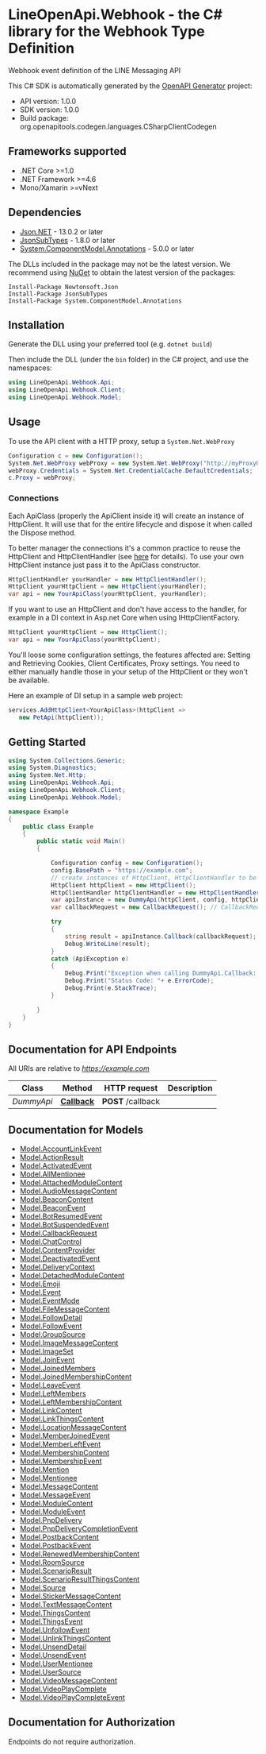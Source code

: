 # LineOpenApi.Webhook - the C# library for the Webhook Type Definition

Webhook event definition of the LINE Messaging API

This C# SDK is automatically generated by the [OpenAPI Generator](https://openapi-generator.tech) project:

- API version: 1.0.0
- SDK version: 1.0.0
- Build package: org.openapitools.codegen.languages.CSharpClientCodegen

<a id="frameworks-supported"></a>
## Frameworks supported
- .NET Core >=1.0
- .NET Framework >=4.6
- Mono/Xamarin >=vNext

<a id="dependencies"></a>
## Dependencies

- [Json.NET](https://www.nuget.org/packages/Newtonsoft.Json/) - 13.0.2 or later
- [JsonSubTypes](https://www.nuget.org/packages/JsonSubTypes/) - 1.8.0 or later
- [System.ComponentModel.Annotations](https://www.nuget.org/packages/System.ComponentModel.Annotations) - 5.0.0 or later

The DLLs included in the package may not be the latest version. We recommend using [NuGet](https://docs.nuget.org/consume/installing-nuget) to obtain the latest version of the packages:
```
Install-Package Newtonsoft.Json
Install-Package JsonSubTypes
Install-Package System.ComponentModel.Annotations
```
<a id="installation"></a>
## Installation
Generate the DLL using your preferred tool (e.g. `dotnet build`)

Then include the DLL (under the `bin` folder) in the C# project, and use the namespaces:
```csharp
using LineOpenApi.Webhook.Api;
using LineOpenApi.Webhook.Client;
using LineOpenApi.Webhook.Model;
```
<a id="usage"></a>
## Usage

To use the API client with a HTTP proxy, setup a `System.Net.WebProxy`
```csharp
Configuration c = new Configuration();
System.Net.WebProxy webProxy = new System.Net.WebProxy("http://myProxyUrl:80/");
webProxy.Credentials = System.Net.CredentialCache.DefaultCredentials;
c.Proxy = webProxy;
```

### Connections
Each ApiClass (properly the ApiClient inside it) will create an instance of HttpClient. It will use that for the entire lifecycle and dispose it when called the Dispose method.

To better manager the connections it's a common practice to reuse the HttpClient and HttpClientHandler (see [here](https://docs.microsoft.com/en-us/dotnet/architecture/microservices/implement-resilient-applications/use-httpclientfactory-to-implement-resilient-http-requests#issues-with-the-original-httpclient-class-available-in-net) for details). To use your own HttpClient instance just pass it to the ApiClass constructor.

```csharp
HttpClientHandler yourHandler = new HttpClientHandler();
HttpClient yourHttpClient = new HttpClient(yourHandler);
var api = new YourApiClass(yourHttpClient, yourHandler);
```

If you want to use an HttpClient and don't have access to the handler, for example in a DI context in Asp.net Core when using IHttpClientFactory.

```csharp
HttpClient yourHttpClient = new HttpClient();
var api = new YourApiClass(yourHttpClient);
```
You'll loose some configuration settings, the features affected are: Setting and Retrieving Cookies, Client Certificates, Proxy settings. You need to either manually handle those in your setup of the HttpClient or they won't be available.

Here an example of DI setup in a sample web project:

```csharp
services.AddHttpClient<YourApiClass>(httpClient =>
   new PetApi(httpClient));
```


<a id="getting-started"></a>
## Getting Started

```csharp
using System.Collections.Generic;
using System.Diagnostics;
using System.Net.Http;
using LineOpenApi.Webhook.Api;
using LineOpenApi.Webhook.Client;
using LineOpenApi.Webhook.Model;

namespace Example
{
    public class Example
    {
        public static void Main()
        {

            Configuration config = new Configuration();
            config.BasePath = "https://example.com";
            // create instances of HttpClient, HttpClientHandler to be reused later with different Api classes
            HttpClient httpClient = new HttpClient();
            HttpClientHandler httpClientHandler = new HttpClientHandler();
            var apiInstance = new DummyApi(httpClient, config, httpClientHandler);
            var callbackRequest = new CallbackRequest(); // CallbackRequest | 

            try
            {
                string result = apiInstance.Callback(callbackRequest);
                Debug.WriteLine(result);
            }
            catch (ApiException e)
            {
                Debug.Print("Exception when calling DummyApi.Callback: " + e.Message );
                Debug.Print("Status Code: "+ e.ErrorCode);
                Debug.Print(e.StackTrace);
            }

        }
    }
}
```

<a id="documentation-for-api-endpoints"></a>
## Documentation for API Endpoints

All URIs are relative to *https://example.com*

Class | Method | HTTP request | Description
------------ | ------------- | ------------- | -------------
*DummyApi* | [**Callback**](docs/DummyApi.md#callback) | **POST** /callback | 


<a id="documentation-for-models"></a>
## Documentation for Models

 - [Model.AccountLinkEvent](docs/AccountLinkEvent.md)
 - [Model.ActionResult](docs/ActionResult.md)
 - [Model.ActivatedEvent](docs/ActivatedEvent.md)
 - [Model.AllMentionee](docs/AllMentionee.md)
 - [Model.AttachedModuleContent](docs/AttachedModuleContent.md)
 - [Model.AudioMessageContent](docs/AudioMessageContent.md)
 - [Model.BeaconContent](docs/BeaconContent.md)
 - [Model.BeaconEvent](docs/BeaconEvent.md)
 - [Model.BotResumedEvent](docs/BotResumedEvent.md)
 - [Model.BotSuspendedEvent](docs/BotSuspendedEvent.md)
 - [Model.CallbackRequest](docs/CallbackRequest.md)
 - [Model.ChatControl](docs/ChatControl.md)
 - [Model.ContentProvider](docs/ContentProvider.md)
 - [Model.DeactivatedEvent](docs/DeactivatedEvent.md)
 - [Model.DeliveryContext](docs/DeliveryContext.md)
 - [Model.DetachedModuleContent](docs/DetachedModuleContent.md)
 - [Model.Emoji](docs/Emoji.md)
 - [Model.Event](docs/Event.md)
 - [Model.EventMode](docs/EventMode.md)
 - [Model.FileMessageContent](docs/FileMessageContent.md)
 - [Model.FollowDetail](docs/FollowDetail.md)
 - [Model.FollowEvent](docs/FollowEvent.md)
 - [Model.GroupSource](docs/GroupSource.md)
 - [Model.ImageMessageContent](docs/ImageMessageContent.md)
 - [Model.ImageSet](docs/ImageSet.md)
 - [Model.JoinEvent](docs/JoinEvent.md)
 - [Model.JoinedMembers](docs/JoinedMembers.md)
 - [Model.JoinedMembershipContent](docs/JoinedMembershipContent.md)
 - [Model.LeaveEvent](docs/LeaveEvent.md)
 - [Model.LeftMembers](docs/LeftMembers.md)
 - [Model.LeftMembershipContent](docs/LeftMembershipContent.md)
 - [Model.LinkContent](docs/LinkContent.md)
 - [Model.LinkThingsContent](docs/LinkThingsContent.md)
 - [Model.LocationMessageContent](docs/LocationMessageContent.md)
 - [Model.MemberJoinedEvent](docs/MemberJoinedEvent.md)
 - [Model.MemberLeftEvent](docs/MemberLeftEvent.md)
 - [Model.MembershipContent](docs/MembershipContent.md)
 - [Model.MembershipEvent](docs/MembershipEvent.md)
 - [Model.Mention](docs/Mention.md)
 - [Model.Mentionee](docs/Mentionee.md)
 - [Model.MessageContent](docs/MessageContent.md)
 - [Model.MessageEvent](docs/MessageEvent.md)
 - [Model.ModuleContent](docs/ModuleContent.md)
 - [Model.ModuleEvent](docs/ModuleEvent.md)
 - [Model.PnpDelivery](docs/PnpDelivery.md)
 - [Model.PnpDeliveryCompletionEvent](docs/PnpDeliveryCompletionEvent.md)
 - [Model.PostbackContent](docs/PostbackContent.md)
 - [Model.PostbackEvent](docs/PostbackEvent.md)
 - [Model.RenewedMembershipContent](docs/RenewedMembershipContent.md)
 - [Model.RoomSource](docs/RoomSource.md)
 - [Model.ScenarioResult](docs/ScenarioResult.md)
 - [Model.ScenarioResultThingsContent](docs/ScenarioResultThingsContent.md)
 - [Model.Source](docs/Source.md)
 - [Model.StickerMessageContent](docs/StickerMessageContent.md)
 - [Model.TextMessageContent](docs/TextMessageContent.md)
 - [Model.ThingsContent](docs/ThingsContent.md)
 - [Model.ThingsEvent](docs/ThingsEvent.md)
 - [Model.UnfollowEvent](docs/UnfollowEvent.md)
 - [Model.UnlinkThingsContent](docs/UnlinkThingsContent.md)
 - [Model.UnsendDetail](docs/UnsendDetail.md)
 - [Model.UnsendEvent](docs/UnsendEvent.md)
 - [Model.UserMentionee](docs/UserMentionee.md)
 - [Model.UserSource](docs/UserSource.md)
 - [Model.VideoMessageContent](docs/VideoMessageContent.md)
 - [Model.VideoPlayComplete](docs/VideoPlayComplete.md)
 - [Model.VideoPlayCompleteEvent](docs/VideoPlayCompleteEvent.md)


<a id="documentation-for-authorization"></a>
## Documentation for Authorization

Endpoints do not require authorization.

